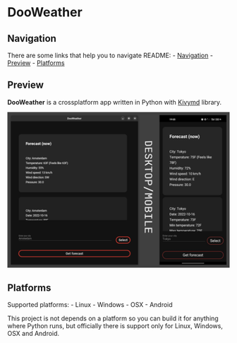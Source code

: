 # DooWeather
## Navigation
There are some links that help you to navigate README:
    - [Navigation](https://github.com/doopath/dooweather#navigation)
    - [Preview](https://github.com/doopath/dooweather#preview)
    - [Platforms](https://github.com/doopath/dooweather#platforms)

## Preview
**DooWeather** is a crossplatform app written in Python with [Kivymd](https://github.com/kivymd/KivyMD) library.

![no image](https://raw.githubusercontent.com/doopath/dooweather/master/images/dooweather_project_preview.png)


## Platforms
Supported platforms:
    - Linux
    - Windows
    - OSX
    - Android

This project is not depends on a platform so you can build it for anything where Python runs, but officially there is support only for Linux, Windows, OSX and Android.


